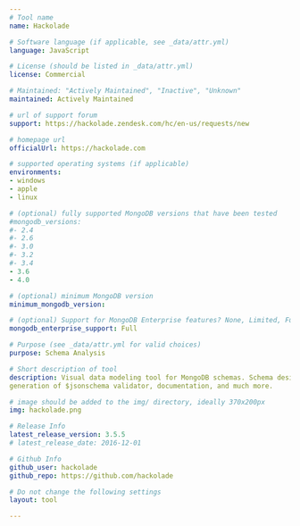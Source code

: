 ```yaml
---
# Tool name
name: Hackolade

# Software language (if applicable, see _data/attr.yml)
language: JavaScript

# License (should be listed in _data/attr.yml)
license: Commercial

# Maintained: "Actively Maintained", "Inactive", "Unknown"
maintained: Actively Maintained

# url of support forum
support: https://hackolade.zendesk.com/hc/en-us/requests/new

# homepage url
officialUrl: https://hackolade.com

# supported operating systems (if applicable)
environments:
- windows
- apple
- linux

# (optional) fully supported MongoDB versions that have been tested
#mongodb_versions:
#- 2.4
#- 2.6
#- 3.0
#- 3.2
#- 3.4
- 3.6
- 4.0

# (optional) minimum MongoDB version
minimum_mongodb_version: 

# (optional) Support for MongoDB Enterprise features? None, Limited, Full
mongodb_enterprise_support: Full

# Purpose (see _data/attr.yml for valid choices)
purpose: Schema Analysis

# Short description of tool
description: Visual data modeling tool for MongoDB schemas. Schema designer with ER Diagrams, reverse-engineering,
generation of $jsonschema validator, documentation, and much more.

# image should be added to the img/ directory, ideally 370x200px
img: hackolade.png

# Release Info
latest_release_version: 3.5.5
# latest_release_date: 2016-12-01

# Github Info
github_user: hackolade
github_repo: https://github.com/hackolade

# Do not change the following settings
layout: tool

---
```

